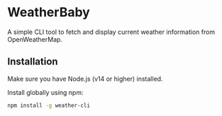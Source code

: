 # WeatherBaby

A simple CLI tool to fetch and display current weather information from OpenWeatherMap.

## Installation

Make sure you have Node.js (v14 or higher) installed.

Install globally using npm:
```bash
npm install -g weather-cli